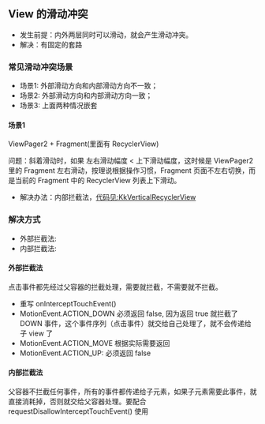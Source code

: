 ## View 的滑动冲突

- 发生前提：内外两层同时可以滑动，就会产生滑动冲突。
- 解决：有固定的套路

### 常见滑动冲突场景

- 场景1: 外部滑动方向和内部滑动方向不一致；
- 场景2: 外部滑动方向和内部滑动方向一致；
- 场景3: 上面两种情况嵌套

#### 场景1

ViewPager2 + Fragment(里面有 RecyclerView)

问题：斜着滑动时，如果 左右滑动幅度 < 上下滑动幅度，这时候是 ViewPager2 里的 Fragment 左右滑动，按理说根据操作习惯，Fragment 页面不左右切换，而是当前的 Fragment 中的 RecyclerView 列表上下滑动。

- 解决办法：内部拦截法，[代码见:KkVerticalRecyclerView](../../../../base/src/main/java/cn/kk/base/widget/KkVerticalRecyclerView.kt)


### 解决方式

- 外部拦截法: 
- 内部拦截法:

#### 外部拦截法
点击事件都先经过父容器的拦截处理，需要就拦截，不需要就不拦截。

- 重写 onInterceptTouchEvent()
- MotionEvent.ACTION_DOWN 必须返回 false, 因为返回 true 就拦截了 DOWN 事件，这个事件序列（点击事件）就交给自己处理了，就不会传递给子 view 了
- MotionEvent.ACTION_MOVE 根据实际需要返回
- MotionEvent.ACTION_UP: 必须返回 false

#### 内部拦截法
父容器不拦截任何事件，所有的事件都传递给子元素，如果子元素需要此事件，就直接消耗掉，否则就交给父容器处理。要配合 requestDisallowInterceptTouchEvent() 使用
